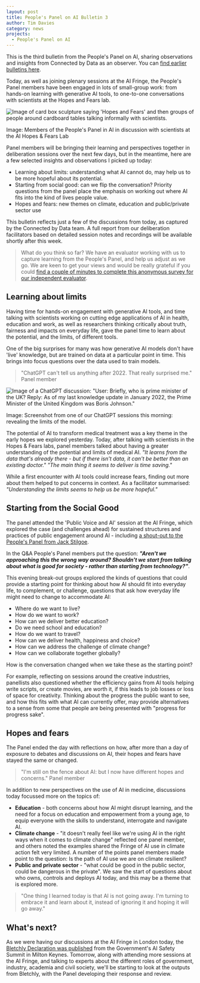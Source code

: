 ```yaml
---
layout: post
title: People's Panel on AI Bulletin 3
author: Tim Davies
category: news
projects:
  - People's Panel on AI
---
```


This is the third bulletin from the People's Panel on AI, sharing observations and insights from Connected by Data as an observer. You can [find earlier bulletins here](http://connectedbydata.org/projects/2023-peoples-panel-on-ai). 

Today, as well as joining plenary sessions at the AI Fringe, the People's Panel members have been engaged in lots of small-group work: from hands-on learning with generative AI tools, to one-to-one conversations with scientists at the Hopes and Fears lab.

<!--more-->

![Image of card box sculpture saying 'Hopes and Fears' and then groups of people around cardboard tables talking informally with scientists.]({{site.baseurl}}/assets/blog/2023-11-hopes-and-fears.png)

Image: Members of the People's Panel in AI in discussion with scientists at the AI Hopes & Fears Lab

Panel members will be bringing their learning and perspectives together in deliberation sessions over the next few days, but in the meantime, here are a few selected insights and observations I picked up today:

* Learning about limits: understanding what AI cannot do, may help us to be more hopeful about its potential.
* Starting from social good: can we flip the conversation? Priority questions from the panel place the emphasis on working out where AI fits into the kind of lives people value.
* Hopes and fears: new themes on climate, education and public/private sector use

This bulletin reflects just a few of the discussions from today, as captured by the Connected by Data team. A full report from our deliberation facilitators based on detailed session notes and recordings will be available shortly after this week. 

> What do you think so far? We have an evaluator working with us to capture learning from the People's Panel, and help us adjust as we go. We are keen to get your views and would be really grateful if you could [find a couple of minutes to complete this anonymous survey for our independent evaluator](https://www.smartsurvey.co.uk/s/D83LFJ/).

## Learning about limits

Having time for hands-on engagement with generative AI tools, and time talking with scientists working on cutting edge applications of AI in health, education and work, as well as researchers thinking critically about truth, fairness and impacts on everyday life, gave the panel time to learn about the potential, and the limits, of different tools. 

One of the big surprises for many was how generative AI models don't have 'live' knowledge, but are trained on data at a particular point in time. This brings into focus questions over the data used to train models. 

> "ChatGPT can't tell us anything after 2022. That really surprised me." Panel member

![Image of a ChatGPT discussion: "User: Briefly, who is prime minister of the UK? Reply: As of my last knowledge update in January 2022, the Prime Minister of the United Kingdom was Boris Johnson."]({{site.baseurl}}/assets/blog/2023-11-chatgpt-limits.png)

Image: Screenshot from one of our ChatGPT sessions this morning: revealing the limits of the model. 

The potential of AI to transform medical treatment was a key theme in the early hopes we explored yesterday. Today, after talking with scientists in the Hopes & Fears labs, panel members talked about having a greater understanding of the potential and limits of medical AI. *"It learns from the data that's already there - but if there isn't data, it can't be better than an existing doctor." "The main thing it seems to deliver is time saving."*

While a first encounter with AI tools could increase fears, finding out more about them helped to put concerns in context. As a facilitator summarised: *"Understanding the limits seems to help us be more hopeful."*

## Starting from the Social Good

The panel attended the 'Public Voice and AI' session at the AI Fringe, which explored the case (and challenges ahead) for sustained structures and practices of public engagement around AI - including [a shout-out to the People's Panel from Jack Stilgoe](https://www.youtube.com/clip/Ugkx2zv_FSeUXuIeiVgtnmKCnWABa8qL4Rdx).

In the Q&A People's Panel members put the question: ***"Aren't we approaching this the wrong way around? Shouldn't we start from talking about what is good for society - rather than starting from technology?"***.

This evening break-out groups explored the kinds of questions that could provide a starting point for thinking about how AI should fit into everyday life, to complement, or challenge, questions that ask how everyday life might need to change to accommodate AI: 

* Where do we want to live?
* How do we want to work?
* How can we deliver better education?
* Do we need school and education?
* How do we want to travel?
* How can we deliver health, happiness and choice?
* How can we address the challenge of climate change?
* How can we collaborate together globally?

How is the conversation changed when we take these as the starting point?

For example, reflecting on sessions around the creative industries, panellists also questioned whether the efficiency gains from AI tools helping write scripts, or create movies, are worth it, if this leads to job losses or loss of space for creativity. Thinking about the progress the public want to see, and how this fits with what AI can currently offer, may provide alternatives to a sense from some that people are being presented with "progress for progress sake". 

## Hopes and fears

The Panel ended the day with reflections on how, after more than a day of exposure to debates and discussions on AI, their hopes and fears have stayed the same or changed. 

> "I'm still on the fence about AI: but I now have different hopes and concerns." Panel member

In addition to new perspectives on the use of AI in medicine, discussions today focussed more on the topics of:

* **Education** - both concerns about how AI might disrupt learning, and the need for a focus on education and empowerment from a young age, to equip everyone with the skills to understand, interrogate and navigate AI.
* **Climate change** - "it doesn't really feel like we're using AI in the right ways when it comes to climate change" reflected one panel member, and others noted the examples shared the Fringe of AI use in climate action felt very limited. A number of the points panel members made point to the question: Is the path of AI use we are on climate resilient?
* **Public and private sector** - "what could be good in the public sector, could be dangerous in the private". We saw the start of questions about who owns, controls and deploys AI today, and this may be a theme that is explored more. 

> "One thing I learned today is that AI is not going away. I'm turning to embrace it and learn about it, instead of ignoring it and hoping it will go away."

## What's next?

As we were having our discussions at the AI Fringe in London today, the [Bletchly Declaration was published](https://www.gov.uk/government/publications/ai-safety-summit-2023-the-bletchley-declaration/the-bletchley-declaration-by-countries-attending-the-ai-safety-summit-1-2-november-2023) from the Government's AI Safety Summit in Milton Keynes. Tomorrow, along with attending more sessions at the AI Fringe, and talking to experts about the different roles of government, industry, academia and civil society, we'll be starting to look at the outputs from Bletchly, with the Panel developing their response and review.